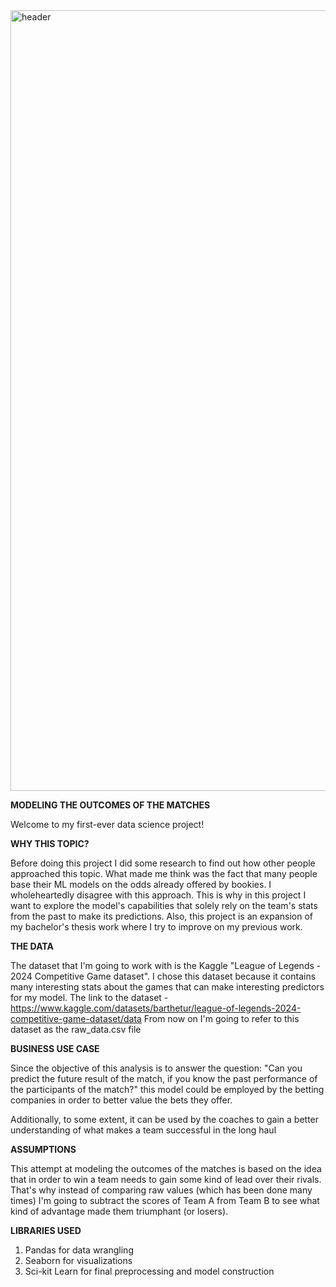 <img width="1249" alt="header" src="https://github.com/user-attachments/assets/ef658b80-9da2-4641-a075-f0996109a417">


**MODELING THE OUTCOMES OF THE MATCHES**

Welcome to my first-ever data science project!

**WHY THIS TOPIC?**

Before doing this project I did some research to find out how other people approached this topic. What made me think was the fact that many people base their ML models on the odds already offered by bookies. I wholeheartedly disagree with this approach. This is why in this project I want to explore the model's capabilities that solely rely on the team's stats from the past to make its predictions. Also, this project is an expansion of my bachelor's thesis work where I try to improve on my previous work.

**THE DATA**

The dataset that I'm going to work with is the Kaggle "League of Legends - 2024 Competitive Game dataset". I chose this dataset because it contains many interesting stats about the games that can make interesting predictors for my model. The link to the dataset - https://www.kaggle.com/datasets/barthetur/league-of-legends-2024-competitive-game-dataset/data From now on I'm going to refer to this dataset as the raw_data.csv file

**BUSINESS USE CASE**

Since the objective of this analysis is to answer the question: "Can you predict the future result of the match, if you know the past performance of the participants of the match?" this model could be employed by the betting companies in order to better value the bets they offer.

Additionally, to some extent, it can be used by the coaches to gain a better understanding of what makes a team successful in the long haul 

**ASSUMPTIONS**

This attempt at modeling the outcomes of the matches is based on the idea that in order to win a team needs to gain some kind of lead over their rivals. That's why instead of comparing raw values (which has been done many times) I'm going to subtract the scores of Team A from Team B to see what kind of advantage made them triumphant (or losers).

**LIBRARIES USED**

1. Pandas for data wrangling
2. Seaborn for visualizations
3. Sci-kit Learn for final preprocessing and model construction
